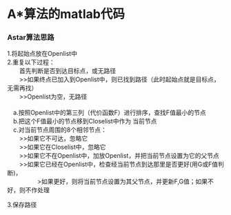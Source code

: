 # A*算法的matlab代码
### Astar算法思路<br>
1.将起始点放在Openlist中<br>
2.重复以下过程：<br>
　　首先判断是否到达目标点，或无路径<br>
　　>>如果终点已加入到Openlist中，则已找到路径（此时起始点就是目标点，无需再找）<br>
　　>>Openlist为空，无路径<br>                                                                                                             
　a.按照Openlist中的第三列（代价函数F）进行排序，查找F值最小的节点<br>
　b.把这个F值最小的节点移到Closelist中作为 当前节点<br>
　c.对当前节点周围的8个相邻节点：<br>
　　>>如果它不可达，忽略它<br>
　　>>如果它在Closelist中，忽略它<br>
　　>>如果它不在Openlist中，加放Openlist，并把当前节点设置为它的父节点<br>
　　>>如果它已经在Openlist中，检查经当前节点到达那里是否更好(用G或F值判断)，<br>
　　　　　>如果更好，则将当前节点设置为其父节点，并更新F,G值；如果不好，则不作处理<br>

3.保存路径

